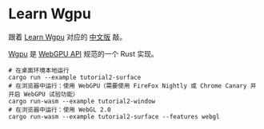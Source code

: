 # Learn Wgpu

跟着 [Learn Wgpu](https://sotrh.github.io/learn-wgpu/) 对应的 [中文版](https://jinleili.github.io/learn-wgpu-zh/) 敲。

[Wgpu](https://github.com/gfx-rs/wgpu) 是 [WebGPU API](https://gpuweb.github.io/gpuweb/) 规范的一个 Rust 实现。

```shell
# 在桌面环境本地运行
cargo run --example tutorial2-surface
# 在浏览器中运行：使用 WebGPU（需要使用 FireFox Nightly 或 Chrome Canary 并开启 WebGPU 试验功能）
cargo run-wasm --example tutorial2-window
# 在浏览器中运行：使用 WebGL 2.0
cargo run-wasm --example tutorial2-surface --features webgl
```
